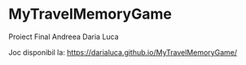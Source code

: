 # MyTravelMemoryGame
Proiect Final Andreea Daria Luca

Joc disponibil la:
https://darialuca.github.io/MyTravelMemoryGame/
